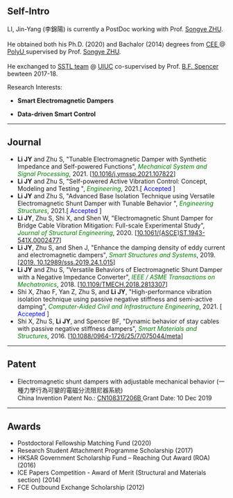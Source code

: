 ## Self-Intro

LI, Jin-Yang (李錦陽) is currently a PostDoc working with Prof. <a href="https://songyezhu.wixsite.com/mysite">Songye ZHU</a>.
<br><br>
He obtained both his Ph.D. (2020) and Bachalor (2014) degrees from <a href="https://www.polyu.edu.hk/en/cee/"> CEE </a> @ <a href="https://polyu.edu.hk/"> PolyU </a> supervised by Prof. <a href="https://songyezhu.wixsite.com/mysite">Songye ZHU</a>.
<br><br>
He exchanged to <a href="http://sstl.cee.illinois.edu/li_jinyang/"> SSTL team</a> @ <a href="https://illinois.edu/"> UIUC</a> co-supervised by Prof. <a href="https://cee.illinois.edu/directory/profile/bfs">B.F. Spencer</a> bewteen 2017-18.

Research Interests: <br>
- **Smart Electromagnetic Dampers** <br>

- **Data-driven Smart Control** <br>

---
## Journal
* **Li JY** and Zhu S, "Tunable Electromagnetic Damper with Synthetic Impedance and Self-powered Functions",<span style="color:green"> *Mechanical System and Signal Processing*</span>, 2021. [<a href="https://doi.org/10.1016/j.ymssp.2021.107822">10.1016/j.ymssp.2021.107822</a>]
* **Li JY** and Zhu S, "Self-powered Active Vibration Control: Concept, Modeling and Testing ",<span style="color:green"> *Engineering*</span>, 2021.[<span style="color:blue"> Accepted </span>]
* **Li JY** and Zhu S, "Advanced Base Isolation Technique using Versatile Electromagnetic Shunt Damper with Tunable Behavior ",<span style="color:green"> *Engineering Structures*</span>, 2021.[<span style="color:blue"> Accepted </span>]
* **Li JY**, Zhu S, Shi X, and Shen W, "Electromagnetic Shunt Damper for Bridge Cable Vibration Mitigation: Full-scale Experimental Study",<span style="color:green"> *Journal of Structural Engineering*</span>, 2020. [<a href="https://ascelibrary.org/doi/full/10.1061/%28ASCE%29ST.1943-541X.0002477">10.1061/(ASCE)ST.1943-541X.0002477</a>]
* **Li JY**, Zhu S, and Shen J, "Enhance the damping density of eddy current and electromagnetic dampers",<span style="color:green"> *Smart Structures and Systems*</span>, 2019.[<a href="https://doi.org/10.12989/sss.2019.24.1.015">2019. 10.12989/sss.2019.24.1.015</a>]
* **Li JY** and Zhu S, "Versatile Behaviors of Electromagnetic Shunt Damper with a Negative Impedance Converter",<span style="color:green"> *IEEE / ASME Transactions on Mechatronics*</span>, 2018. [<a href="https://ieeexplore.ieee.org/document/8309311">10.1109/TMECH.2018.2813307</a>]
* Shi X, Zhao F, Yan Z, Zhu S, and **Li JY**, "High-performance vibration isolation technique using passive negative stiffness and semi-active damping",<span style="color:green"> *Computer-Aided Civil and Infrastructure Engineering*</span>, 2021. [<span style="color:blue"> Accepted </span>]
* Shi X, Zhu S, **Li JY**, and Spencer BF, "Dynamic behavior of stay cables with passive negative stiffness dampers",<span style="color:green"> *Smart Materials and Structures*</span>, 2016. [<a href="https://iopscience.iop.org/article/10.1088/0964-1726/25/7/075044/meta">10.1088/0964-1726/25/7/075044/meta</a>]

---

## Patent
* Electromagnetic shunt dampers with adjustable mechanical behavior (一種力學行為可變的電磁分流阻尼器系統)<br>
China Invention Patent No.: <a href="https://patents.google.com/patent/CN108317206B">CN108317206B </a>  Grant Date: 10 Dec 2019

---
## Awards
* Postdoctoral Fellowship Matching Fund (2020)	
* Research Student Attachment Programme Scholarship (2017)	
* HKSAR Government Scholarship Fund – Reaching Out Award (ROA) (2016)
* ICE Papers Competition - Award of Merit (Structural and Materials section) (2014)
* FCE Outbound Exchange Scholarship (2012)

